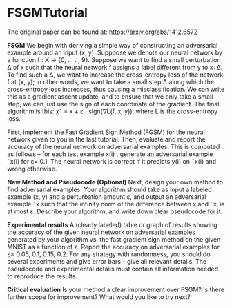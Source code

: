 # FSGMTutorial
The original paper can be found at:
https://arxiv.org/abs/1412.6572

**FSGM**
We begin with deriving a simple way of constructing an adversarial example around an input (x, y).
Supppose we denote our neural network by a function f : X → {0, . . . , 9}.
Suppose we want to find a small perturbation ∆ of x such that the neural network f assigns a label
different from y to x+∆. To find such a ∆, we want to increase the cross-entropy loss of the network f
at (x, y); in other words, we want to take a small step ∆ along which the cross-entropy loss increases,
thus causing a misclassification. We can write this as a gradient ascent update, and to ensure that we
only take a small step, we can just use the sign of each coordinate of the gradient. The final algorithm
is this:
x˜ = x + ε · sign(∇L(f, x, y)),
where L is the cross-entropy loss.

First, implement the Fast Gradient Sign Method (FGSM) for the neural network given to you in the last tutorial. Then,
evaluate and report the accuracy of the neural network on adversarial examples. This is computed
as follows – 
for each test example x(i)
, generate an adversarial example ˜x(i)
for ε= 0.1. 
The neural
network is correct if it predicts y(i) on ˜x(i) and wrong otherwise.

**New Method and Pseudocode (Optional)**
Next, design your own method to find adversarial examples. Your algorithm should take as input a
labeled example (x, y) and a perturbation amount ε, and output an adversarial example ˜x such that
the infinity norm of the difference between x and ˜x, is at most ε.
Describe your algorithm, and write down clear pseudocode for it.

**Experimental results**
A (clearly labeled) table or graph of results showing the accuracy of the given neural network on adversarial examples generated by your algorithm vs. the fast gradient sign method on the given MNIST as a function of ε. Report the accuracy on adversarial examples for ε= 0.05, 0.1, 0.15, 0.2. For
any strategy with randomness, you should do several experiments and give error bars – give all relevant
details.
The pseudocode and experimental details must contain all information needed to reproduce the results.

**Critical evaluation**
Is your method a clear improvement over FSGM? Is there further scope for improvement? What would you like to try next?
